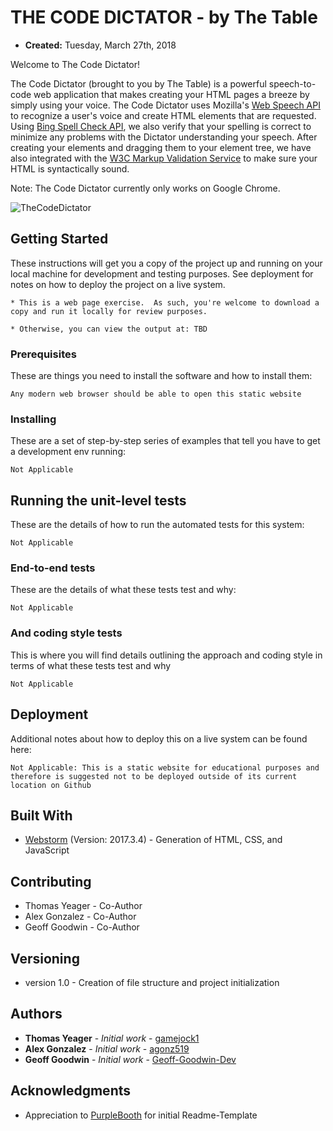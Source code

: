 # THE CODE DICTATOR - by The Table

* **Created:** Tuesday, March 27th, 2018

Welcome to The Code Dictator!

The Code Dictator (brought to you by The Table) is a powerful speech-to-code web application that makes creating your HTML pages a breeze by simply using your voice. The Code Dictator uses Mozilla's [Web Speech API](https://developer.mozilla.org/en-US/docs/Web/API/Web_Speech_API) to recognize a user's voice and create HTML elements that are requested. Using [Bing Spell Check API](https://azure.microsoft.com/en-us/services/cognitive-services/spell-check/), we also verify that your spelling is correct to minimize any problems with the Dictator understanding your speech. After creating your elements and dragging them to your element tree, we have also integrated with the [W3C Markup Validation Service](https://validator.w3.org/) to make sure your HTML is syntactically sound.

Note: The Code Dictator currently only works on Google Chrome.

![TheCodeDictator](assets/images/code/theDictator.png)

## Getting Started

These instructions will get you a copy of the project up and running on your local machine for development and testing purposes. See deployment for notes on how to deploy the project on a live system.

```
* This is a web page exercise.  As such, you're welcome to download a copy and run it locally for review purposes.  

* Otherwise, you can view the output at: TBD
```

### Prerequisites

These are things you need to install the software and how to install them:

```
Any modern web browser should be able to open this static website
```

### Installing

These are a set of step-by-step series of examples that tell you have to get a development env running:

```
Not Applicable
```

## Running the unit-level tests

These are the details of how to run the automated tests for this system:

```
Not Applicable
```

### End-to-end tests

These are the details of what these tests test and why:

```
Not Applicable
```

### And coding style tests

This is where you will find details outlining the approach and coding style in terms of  what these tests test and why

```
Not Applicable
```

## Deployment

Additional notes about how to deploy this on a live system can be found here:

```
Not Applicable: This is a static website for educational purposes and therefore is suggested not to be deployed outside of its current location on Github
```

## Built With

* [Webstorm](https://www.jetbrains.com/webstorm/) (Version: 2017.3.4) - Generation of HTML, CSS, and JavaScript

## Contributing

* Thomas Yeager - Co-Author
* Alex Gonzalez - Co-Author
* Geoff Goodwin - Co-Author

## Versioning

* version 1.0 - Creation of file structure and project initialization

## Authors

* **Thomas Yeager** - *Initial work* - [gamejock1](https://github.com/gamejock1)
* **Alex Gonzalez** - *Initial work* - [agonz519](https://github.com/agonz519)
* **Geoff Goodwin** - *Initial work* - [Geoff-Goodwin-Dev](https://github.com/Geoff-Goodwin-Dev)

## Acknowledgments

* Appreciation to [PurpleBooth](https://gist.github.com/PurpleBooth/109311bb0361f32d87a2) for initial Readme-Template
